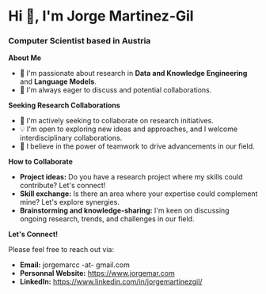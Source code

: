 
# Hi 👋, I'm Jorge Martinez-Gil 
### Computer Scientist based in Austria

**About Me**

* 🔭 I'm passionate about research in **Data and Knowledge Engineering** and **Language Models**.
* 💬 I'm always eager to discuss  and potential collaborations.

**Seeking Research Collaborations**

* 👯 I'm actively seeking to collaborate on research initiatives.
* 💡 I'm open to exploring new ideas and approaches, and I welcome interdisciplinary collaborations.
* 🤝 I believe in the power of teamwork to drive advancements in our field.

**How to Collaborate**

* **Project ideas:** Do you have a research project where my skills could contribute? Let's connect!
* **Skill exchange:**  Is there an area where your expertise could complement mine? Let's explore synergies.
* **Brainstorming and knowledge-sharing:** I'm keen on discussing ongoing research, trends, and challenges in our field.

**Let's Connect!**

Please feel free to reach out via:

* **Email:** jorgemarcc -at- gmail.com
* **Personnal Website:** https://www.jorgemar.com
* **LinkedIn:** https://www.linkedin.com/in/jorgemartinezgil/
